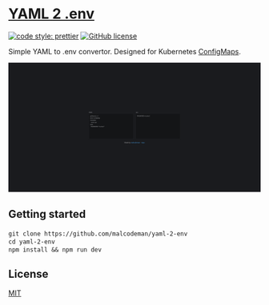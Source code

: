 # [YAML 2 .env](https://yaml2env.surge.sh/)

[![code style: prettier](https://img.shields.io/badge/code_style-prettier-ff69b4.svg)](https://github.com/prettier/prettier)
[![GitHub license](https://img.shields.io/badge/license-MIT-blue.svg)](https://github.com/malcodeman/yaml-2-env/blob/master/LICENSE)

Simple YAML to .env convertor. Designed for Kubernetes [ConfigMaps](https://kubernetes.io/docs/concepts/configuration/configmap).

![Screenshot](readme/screenshot.png)

## Getting started

```
git clone https://github.com/malcodeman/yaml-2-env
cd yaml-2-env
npm install && npm run dev
```

## License

[MIT](./LICENSE)
